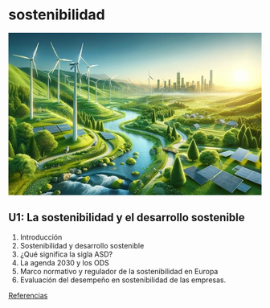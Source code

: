 # sostenibilidad
![sostenibilidad](img/sostenibilidad.png)
## U1: La sostenibilidad y el desarrollo sostenible

1. Introducción
2. Sostenibilidad y desarrollo sostenible
3. ¿Qué significa la sigla ASD?
4. La agenda 2030 y los ODS
5. Marco normativo y regulador de la sostenibilidad en Europa
6. Evaluación del desempeño en sostenibilidad de las empresas.

[Referencias](referencias.md)
